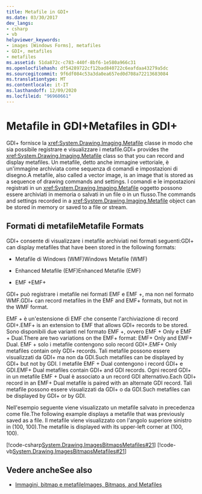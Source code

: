 ```yaml
---
title: Metafile in GDI+
ms.date: 03/30/2017
dev_langs:
- csharp
- vb
helpviewer_keywords:
- images [Windows Forms], metafiles
- GDI+, metafiles
- metafiles
ms.assetid: 51da872c-c783-440f-8bf6-1e580a966c31
ms.openlocfilehash: df54289722cf12bad840722c6eafdaa43279a5dc
ms.sourcegitcommit: 9f6df084c53a3da0ea657ed0d708a72213683084
ms.translationtype: MT
ms.contentlocale: it-IT
ms.lasthandoff: 12/09/2020
ms.locfileid: "96960661"
---
```

# <a name="metafiles-in-gdi"></a><span data-ttu-id="65024-102">Metafile in GDI+</span><span class="sxs-lookup"><span data-stu-id="65024-102">Metafiles in GDI+</span></span>
<span data-ttu-id="65024-103">GDI+ fornisce la <xref:System.Drawing.Imaging.Metafile> classe in modo che sia possibile registrare e visualizzare i metafile.</span><span class="sxs-lookup"><span data-stu-id="65024-103">GDI+ provides the <xref:System.Drawing.Imaging.Metafile> class so that you can record and display metafiles.</span></span> <span data-ttu-id="65024-104">Un metafile, detto anche immagine vettoriale, è un'immagine archiviata come sequenza di comandi e impostazioni di disegno.</span><span class="sxs-lookup"><span data-stu-id="65024-104">A metafile, also called a vector image, is an image that is stored as a sequence of drawing commands and settings.</span></span> <span data-ttu-id="65024-105">I comandi e le impostazioni registrati in un <xref:System.Drawing.Imaging.Metafile> oggetto possono essere archiviati in memoria o salvati in un file o in un flusso.</span><span class="sxs-lookup"><span data-stu-id="65024-105">The commands and settings recorded in a <xref:System.Drawing.Imaging.Metafile> object can be stored in memory or saved to a file or stream.</span></span>  
  
## <a name="metafile-formats"></a><span data-ttu-id="65024-106">Formati di metafile</span><span class="sxs-lookup"><span data-stu-id="65024-106">Metafile Formats</span></span>  
 <span data-ttu-id="65024-107">GDI+ consente di visualizzare i metafile archiviati nei formati seguenti:</span><span class="sxs-lookup"><span data-stu-id="65024-107">GDI+ can display metafiles that have been stored in the following formats:</span></span>  
  
- <span data-ttu-id="65024-108">Metafile di Windows (WMF)</span><span class="sxs-lookup"><span data-stu-id="65024-108">Windows Metafile (WMF)</span></span>  
  
- <span data-ttu-id="65024-109">Enhanced Metafile (EMF)</span><span class="sxs-lookup"><span data-stu-id="65024-109">Enhanced Metafile (EMF)</span></span>  
  
- <span data-ttu-id="65024-110">EMF +</span><span class="sxs-lookup"><span data-stu-id="65024-110">EMF+</span></span>  
  
 <span data-ttu-id="65024-111">GDI+ può registrare i metafile nei formati EMF e EMF +, ma non nel formato WMF.</span><span class="sxs-lookup"><span data-stu-id="65024-111">GDI+ can record metafiles in the EMF and EMF+ formats, but not in the WMF format.</span></span>  
  
 <span data-ttu-id="65024-112">EMF + è un'estensione di EMF che consente l'archiviazione di record GDI+.</span><span class="sxs-lookup"><span data-stu-id="65024-112">EMF+ is an extension to EMF that allows GDI+ records to be stored.</span></span> <span data-ttu-id="65024-113">Sono disponibili due varianti nel formato EMF +, ovvero EMF + Only e EMF + Dual.</span><span class="sxs-lookup"><span data-stu-id="65024-113">There are two variations on the EMF+ format: EMF+ Only and EMF+ Dual.</span></span> <span data-ttu-id="65024-114">EMF + solo i metafile contengono solo record GDI+.</span><span class="sxs-lookup"><span data-stu-id="65024-114">EMF+ Only metafiles contain only GDI+ records.</span></span> <span data-ttu-id="65024-115">Tali metafile possono essere visualizzati da GDI+ ma non da GDI.</span><span class="sxs-lookup"><span data-stu-id="65024-115">Such metafiles can be displayed by GDI+ but not by GDI.</span></span> <span data-ttu-id="65024-116">I metafile EMF + Dual contengono i record GDI+ e GDI.</span><span class="sxs-lookup"><span data-stu-id="65024-116">EMF+ Dual metafiles contain GDI+ and GDI records.</span></span> <span data-ttu-id="65024-117">Ogni record GDI+ in un metafile EMF + Dual è associato a un record GDI alternativo.</span><span class="sxs-lookup"><span data-stu-id="65024-117">Each GDI+ record in an EMF+ Dual metafile is paired with an alternate GDI record.</span></span> <span data-ttu-id="65024-118">Tali metafile possono essere visualizzati da GDI+ o da GDI.</span><span class="sxs-lookup"><span data-stu-id="65024-118">Such metafiles can be displayed by GDI+ or by GDI.</span></span>  
  
 <span data-ttu-id="65024-119">Nell'esempio seguente viene visualizzato un metafile salvato in precedenza come file.</span><span class="sxs-lookup"><span data-stu-id="65024-119">The following example displays a metafile that was previously saved as a file.</span></span> <span data-ttu-id="65024-120">Il metafile viene visualizzato con l'angolo superiore sinistro in (100, 100).</span><span class="sxs-lookup"><span data-stu-id="65024-120">The metafile is displayed with its upper-left corner at (100, 100).</span></span>  
  
 [!code-csharp[System.Drawing.ImagesBitmapsMetafiles#21](~/samples/snippets/csharp/VS_Snippets_Winforms/System.Drawing.ImagesBitmapsMetafiles/CS/Class1.cs#21)]
 [!code-vb[System.Drawing.ImagesBitmapsMetafiles#21](~/samples/snippets/visualbasic/VS_Snippets_Winforms/System.Drawing.ImagesBitmapsMetafiles/VB/Class1.vb#21)]  
  
## <a name="see-also"></a><span data-ttu-id="65024-121">Vedere anche</span><span class="sxs-lookup"><span data-stu-id="65024-121">See also</span></span>

- [<span data-ttu-id="65024-122">Immagini, bitmap e metafile</span><span class="sxs-lookup"><span data-stu-id="65024-122">Images, Bitmaps, and Metafiles</span></span>](images-bitmaps-and-metafiles.md)
